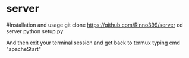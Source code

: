 # server
#Installation and usage
git clone https://github.com/Rinno399/server
cd server
python setup.py

And then exit your terminal session
and get back to termux
typing cmd "apacheStart"
